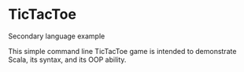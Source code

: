 # TicTacToe
Secondary language example

This simple command line TicTacToe game is intended to demonstrate Scala, its syntax, and its OOP ability.

